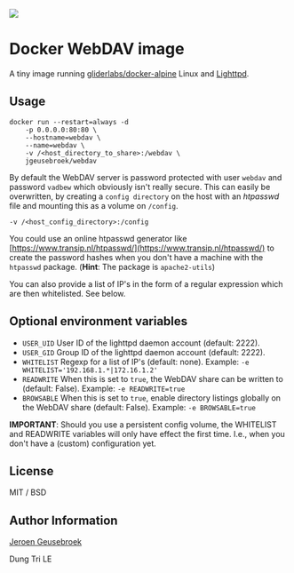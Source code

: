 [![](https://images.microbadger.com/badges/image/jgeusebroek/webdav.svg)](https://microbadger.com/images/jgeusebroek/webdav "Get your own image badge on microbadger.com")
# Docker WebDAV image

A tiny image running [gliderlabs/docker-alpine](https://github.com/gliderlabs/docker-alpine) Linux and [Lighttpd](https://www.lighttpd.net/).

## Usage

	docker run --restart=always -d
		-p 0.0.0.0:80:80 \
		--hostname=webdav \
		--name=webdav \
		-v /<host_directory_to_share>:/webdav \
		jgeusebroek/webdav

By default the WebDAV server is password protected with user `webdav` and password `vadbew` which obviously isn't really secure.
This can easily be overwritten, by creating a `config directory` on the host with an *htpasswd* file and mounting this as a volume on `/config`.

	-v /<host_config_directory>:/config

You could use an online htpasswd generator like [https://www.transip.nl/htpasswd/](https://www.transip.nl/htpasswd/) to create the password hashes when you don't have a machine with the `htpasswd` package. (**Hint**: The package is `apache2-utils`)

You can also provide a list of IP's in the form of a regular expression which are then whitelisted. See below.

## Optional environment variables

* `USER_UID` User ID of the lighttpd daemon account (default: 2222).
* `USER_GID` Group ID of the lighttpd daemon account (default: 2222).
* `WHITELIST` Regexp for a list of IP's (default: none). Example: `-e WHITELIST='192.168.1.*|172.16.1.2'`
* `READWRITE` When this is set to `true`, the WebDAV share can be written to (default: False). Example: `-e READWRITE=true`
* `BROWSABLE` When this is set to `true`, enable directory listings globally on the WebDAV share (default: False). Example: `-e BROWSABLE=true`

**IMPORTANT**: Should you use a persistent config volume, the WHITELIST and READWRITE variables will only have effect the first time. I.e., when you don't have a (custom) configuration yet.

## License

MIT / BSD

## Author Information

[Jeroen Geusebroek](http://jeroengeusebroek.nl/)

Dung Tri LE

